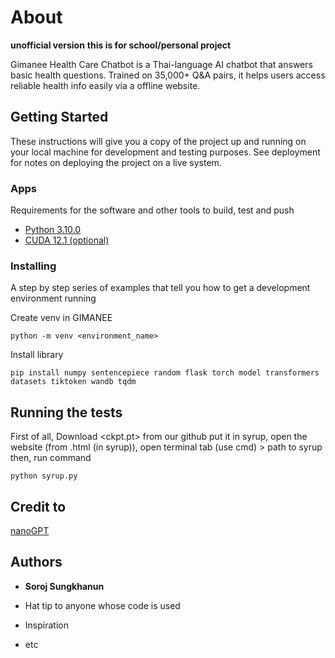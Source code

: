 # About 

**unofficial version**
**this is for school/personal project**

Gimanee Health Care Chatbot is a Thai-language AI chatbot that answers basic health questions. Trained on 35,000+ Q&A pairs, it helps users access reliable health info easily via a offline website.


## Getting Started

These instructions will give you a copy of the project up and running on
your local machine for development and testing purposes. See deployment
for notes on deploying the project on a live system.

### Apps

Requirements for the software and other tools to build, test and push 
- [Python 3.10.0](https://www.python.org/downloads/)
- [CUDA 12.1 (optional)](https://developer.nvidia.com/cuda-toolkit)

### Installing

A step by step series of examples that tell you how to get a development
environment running

Create venv in GIMANEE

    python -m venv <environment_name>

Install library

    pip install numpy sentencepiece random flask torch model transformers datasets tiktoken wandb tqdm

## Running the tests

First of all, Download <ckpt.pt> from our github put it in syrup, open the website (from .html (in syrup)), open terminal tab (use cmd) > path to syrup
then, run command

    python syrup.py

## Credit to 

[nanoGPT](https://github.com/karpathy/nanoGPT)

## Authors

  - **Soroj Sungkhanun**
    

  - Hat tip to anyone whose code is used
  - Inspiration
  - etc
